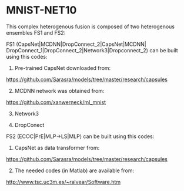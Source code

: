 # MNIST-NET10
This complex heterogenous fusion is composed of two heterogenous ensembles FS1 and FS2:

FS1 (CapsNet|MCDNN|DropConnect_2|CapsNet|MCDNN| DropConnect_1|DropConnect_2|Network3|Dropconnect_2) can be built using this codes:
1. Pre-trained CapsNet downloaded from: 

https://github.com/Sarasra/models/tree/master/research/capsules

2. MCDNN network was obtained from:

https://github.com/xanwerneck/ml_mnist

3. Network3 

4. DropConect


FS2 (ECOC|PrE|MLP→LS|MLP) can be built using this codes:

1. CapsNet as data transformer from: 

https://github.com/Sarasra/models/tree/master/research/capsules

2. The needed codes (in Matlab) are available from: 

 http://www.tsc.uc3m.es/~ralvear/Software.htm  

